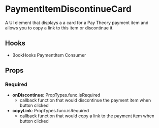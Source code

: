 # PaymentItemDiscontinueCard

A UI element that displays a a card for a Pay Theory payment item and allows you to copy a link to this item or discontinue it.

## Hooks

* BookHooks PaymentItem Consumer

## Props

### Required

* **onDiscontinue**: PropTypes.func.isRequired
    * callback function that would discontinue the payment item when button clicked
* **copyLink**: PropTypes.func.isRequired
    * callback function that would copy a link to the payment item when button clicked